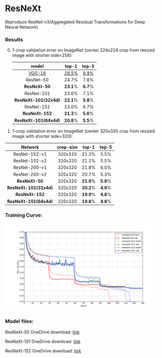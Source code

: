 # ResNeXt
Reproduce ResNet-v3(Aggregated Residual Transformations for Deep Neural Network)


### Results

0. 1-crop validation error on ImageNet (center 224x224 crop from resized image with shorter side=256):

	model|top-1|top-5
	:---:|:---:|:---:
	[VGG-16](http://www.vlfeat.org/matconvnet/pretrained/)|[28.5%](http://www.vlfeat.org/matconvnet/pretrained/)|[9.9%](http://www.vlfeat.org/matconvnet/pretrained/)
	ResNet-50|24.7%|7.8%
	**ResNeXt-50**|**23.1**%|**6.7**%
	ResNet-101|23.6%|7.1%
	**ResNeXt-101(32x4d)**|**22.1**%|**5.8**%
	ResNet-152|23.0%|6.7%
	**ResNeXt-152**|**21.3**%|**5.6**%
	**ResNeXt-101(64x4d)**|**20.8**%|**5.5**%
	
        
	
1. 1-crop validation error on ImageNet (center 320x320 crop from resized image with shorter side=320):

| Network    |crop-size | top-1 |  top-5 |
| :------:   | :---: | :---: |:---: |
|ResNet-152-v1  | 320x320 |21.3%|5.5%|
|ResNet-152-v2  | 320x320 |21.1%|5.5%|
|ResNet-200-v1  | 320x320 |21.8%|6.0%|
|ResNet-200-v2  | 320x320 |20.7%|5.3%|
|**ResNeXt-50**    | 320x320 |**21.9**%|**5.9**%|
|**ResNeXt-101(32x4d)**    | 320x320 |**20.2**%|**4.9**%|
|**ResNeXt-152**    | 320x320 |**19.9**%|**4.8**%|
|**ResNeXt-101(64x4d)**    | 320x320 |**19.8**%|**4.8**%|


### Training Curve:

<div align="left">
  <img src="training-curve.png"/>
</div>


### Model files:

   ResNeXt-50 OneDrive download: [link](https://1drv.ms/u/s!Aqd-q_R495Lrjg3NE0LxvH-7R81B)
   
   ResNeXt-101 OneDrive download: [link](https://1drv.ms/u/s!Aqd-q_R495LrjgyQx2cKLOXKEQgN)
   
   ResNeXt-152 OneDrive download: [link](https://1drv.ms/u/s!Aqd-q_R495Lrjk2kN1ebw77WkyZN)

